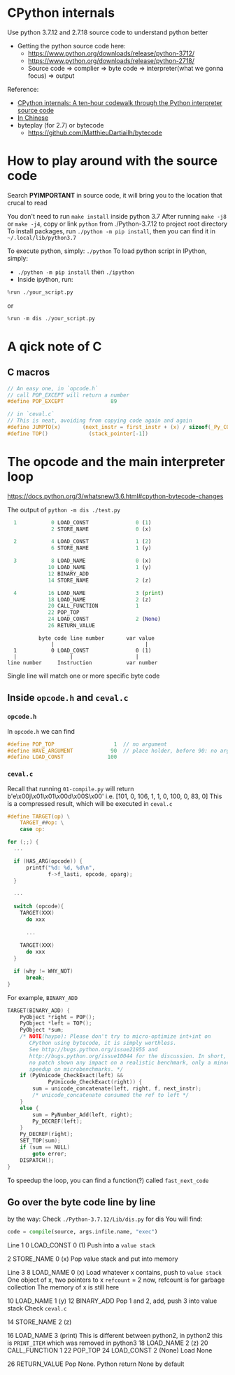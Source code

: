 # CPython internals

Use python 3.7.12 and 2.7.18 source code to understand python better
- Getting the python source code here: 
  - https://www.python.org/downloads/release/python-3712/
  - https://www.python.org/downloads/release/python-2718/
  - Source code => complier => byte code => interpreter(what we gonna focus) => output

Reference:
- [CPython internals: A ten-hour codewalk through the Python interpreter source code](https://www.youtube.com/playlist?list=PLzV58Zm8FuBL6OAv1Yu6AwXZrnsFbbR0S)
- [In Chinese](https://flaggo.github.io/python3-source-code-analysis/)
- byteplay (for 2.7) or bytecode
  - https://github.com/MatthieuDartiailh/bytecode


# How to play around with the source code
Search **PYIMPORTANT** in source code, it will bring you to the location that crucal to read

You don't need to run `make install` inside python 3.7
After running `make -j8` or `make -j4`, copy or link `python` from ./Python-3.7.12 to project root directory
To install packages, run `./python -m pip install`, then you can find it in `~/.local/lib/python3.7`

To execute python, simply: `./python`
To load python script in IPython, simply: 
- `./python -m pip install` then `./ipython`
- Inside ipython, run:
```python
%run ./your_script.py
```
or
```python
%run -m dis ./your_script.py
```


# A qick note of C
## C macros
```c
// An easy one, in `opcode.h`
// call POP_EXCEPT will return a number
#define POP_EXCEPT               89

// in `ceval.c`
// This is neat, avoiding from copying code again and again
#define JUMPTO(x)       (next_instr = first_instr + (x) / sizeof(_Py_CODEUNIT))
#define TOP()             (stack_pointer[-1])
```


# The opcode and the main interpreter loop
https://docs.python.org/3/whatsnew/3.6.html#cpython-bytecode-changes

The output of `python -m dis ./test.py`
```python
  1           0 LOAD_CONST               0 (1)
              2 STORE_NAME               0 (x)

  2           4 LOAD_CONST               1 (2)
              6 STORE_NAME               1 (y)

  3           8 LOAD_NAME                0 (x)
             10 LOAD_NAME                1 (y)
             12 BINARY_ADD
             14 STORE_NAME               2 (z)

  4          16 LOAD_NAME                3 (print)
             18 LOAD_NAME                2 (z)
             20 CALL_FUNCTION            1
             22 POP_TOP
             24 LOAD_CONST               2 (None)
             26 RETURN_VALUE
```

```
          byte code line number       var value
              |                             | 
  1           0 LOAD_CONST               0 (1)
  |                 |                    |    
line number     Instruction           var number
```

Single line will match one or more specific byte code


## Inside `opcode.h` and `ceval.c`
### `opcode.h`
In `opcode.h` we can find
```c
#define POP_TOP                   1  // no argument
#define HAVE_ARGUMENT            90  // place holder, before 90: no arg, after 90: with arg
#define LOAD_CONST              100
```

### `ceval.c`
Recall that running `01-compile.py` will return
b'e\x00j\x01\x01\x00d\x00S\x00'
i.e. [101, 0, 106, 1, 1, 0, 100, 0, 83, 0]
This is a compressed result, which will be executed in `ceval.c`
```c
#define TARGET(op) \
    TARGET_##op: \
    case op:

for (;;) {
  ...

  if (HAS_ARG(opcode)) {
      printf("%d: %d, %d\n",
             f->f_lasti, opcode, oparg);
  }

  ...
  
  switch (opcode){
    TARGET(XXX)
      do xxx
  
      ...
  
    TARGET(XXX)
      do xxx
  }

  if (why != WHY_NOT)
      break;
}
```

For example, `BINARY_ADD`
```c
TARGET(BINARY_ADD) {
    PyObject *right = POP();
    PyObject *left = TOP();
    PyObject *sum;
    /* NOTE(haypo): Please don't try to micro-optimize int+int on
       CPython using bytecode, it is simply worthless.
       See http://bugs.python.org/issue21955 and
       http://bugs.python.org/issue10044 for the discussion. In short,
       no patch shown any impact on a realistic benchmark, only a minor
       speedup on microbenchmarks. */
    if (PyUnicode_CheckExact(left) &&
             PyUnicode_CheckExact(right)) {
        sum = unicode_concatenate(left, right, f, next_instr);
        /* unicode_concatenate consumed the ref to left */
    }
    else {
        sum = PyNumber_Add(left, right);
        Py_DECREF(left);
    }
    Py_DECREF(right);
    SET_TOP(sum);
    if (sum == NULL)
        goto error;
    DISPATCH();
}
```

To speedup the loop, you can find a function(?) called `fast_next_code`


## Go over the byte code line by line
by the way: Check `./Python-3.7.12/Lib/dis.py` for dis
You will find:
```python
code = compile(source, args.infile.name, "exec")
```


Line 1
0 LOAD_CONST               0 (1)
Push into a `value stack`

2 STORE_NAME               0 (x)
Pop value stack and put into memory


Line 3
8 LOAD_NAME                0 (x)
Load whatever x contains, push to `value stack`
  One object of x, two pointers to x
  `refcount` = 2 now, refcount is for garbage collection
The memory of x is still here

10 LOAD_NAME                1 (y)
12 BINARY_ADD
Pop 1 and 2, add, push 3 into value stack
Check `ceval.c`

14 STORE_NAME               2 (z)

16 LOAD_NAME                3 (print)
This is different between python2, in python2 this is `PRINT_ITEM` which was removed in python3
18 LOAD_NAME                2 (z)
20 CALL_FUNCTION            1
22 POP_TOP
24 LOAD_CONST               2 (None)
Load None

26 RETURN_VALUE
Pop None. Python return None by default
